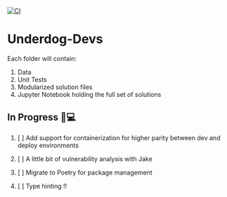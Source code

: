 [![CI](https://github.com/christopherkeim/Underdog-Devs/actions/workflows/cicd.yaml/badge.svg)](https://github.com/christopherkeim/Underdog-Devs/actions/workflows/cicd.yaml)

# Underdog-Devs

Each folder will contain:
1. Data
2. Unit Tests
3. Modularized solution files
4. Jupyter Notebook holding the full set of solutions

## In Progress 🔧💻

1. [ ] Add support for containerization for higher parity between dev and deploy environments

2. [ ] A little bit of vulnerability analysis with Jake

3. [ ] Migrate to Poetry for package management

4. [ ] Type hinting !!

